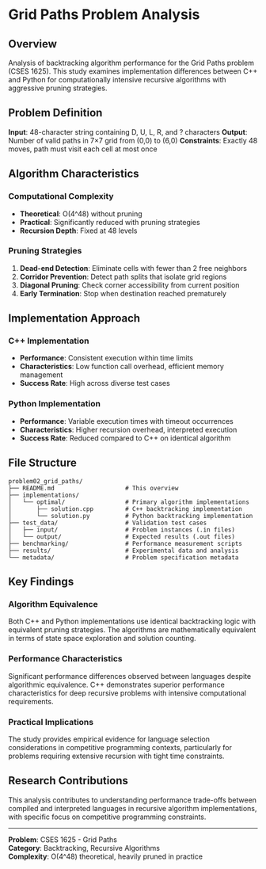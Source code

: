 # Grid Paths Problem Analysis

## Overview

Analysis of backtracking algorithm performance for the Grid Paths problem (CSES 1625). This study examines implementation differences between C++ and Python for computationally intensive recursive algorithms with aggressive pruning strategies.

## Problem Definition

**Input**: 48-character string containing D, U, L, R, and ? characters
**Output**: Number of valid paths in 7×7 grid from (0,0) to (6,0)
**Constraints**: Exactly 48 moves, path must visit each cell at most once

## Algorithm Characteristics

### Computational Complexity
- **Theoretical**: O(4^48) without pruning
- **Practical**: Significantly reduced with pruning strategies
- **Recursion Depth**: Fixed at 48 levels

### Pruning Strategies
1. **Dead-end Detection**: Eliminate cells with fewer than 2 free neighbors
2. **Corridor Prevention**: Detect path splits that isolate grid regions  
3. **Diagonal Pruning**: Check corner accessibility from current position
4. **Early Termination**: Stop when destination reached prematurely

## Implementation Approach

### C++ Implementation
- **Performance**: Consistent execution within time limits
- **Characteristics**: Low function call overhead, efficient memory management
- **Success Rate**: High across diverse test cases

### Python Implementation  
- **Performance**: Variable execution times with timeout occurrences
- **Characteristics**: Higher recursion overhead, interpreted execution
- **Success Rate**: Reduced compared to C++ on identical algorithm

## File Structure

```
problem02_grid_paths/
├── README.md                    # This overview
├── implementations/
│   └── optimal/                 # Primary algorithm implementations
│       ├── solution.cpp         # C++ backtracking implementation
│       └── solution.py          # Python backtracking implementation
├── test_data/                   # Validation test cases
│   ├── input/                   # Problem instances (.in files)
│   └── output/                  # Expected results (.out files)
├── benchmarking/                # Performance measurement scripts
├── results/                     # Experimental data and analysis
└── metadata/                    # Problem specification metadata
```

## Key Findings

### Algorithm Equivalence
Both C++ and Python implementations use identical backtracking logic with equivalent pruning strategies. The algorithms are mathematically equivalent in terms of state space exploration and solution counting.

### Performance Characteristics
Significant performance differences observed between languages despite algorithmic equivalence. C++ demonstrates superior performance characteristics for deep recursive problems with intensive computational requirements.

### Practical Implications
The study provides empirical evidence for language selection considerations in competitive programming contexts, particularly for problems requiring extensive recursion with tight time constraints.

## Research Contributions

This analysis contributes to understanding performance trade-offs between compiled and interpreted languages in recursive algorithm implementations, with specific focus on competitive programming constraints.

---

**Problem**: CSES 1625 - Grid Paths  
**Category**: Backtracking, Recursive Algorithms  
**Complexity**: O(4^48) theoretical, heavily pruned in practice
